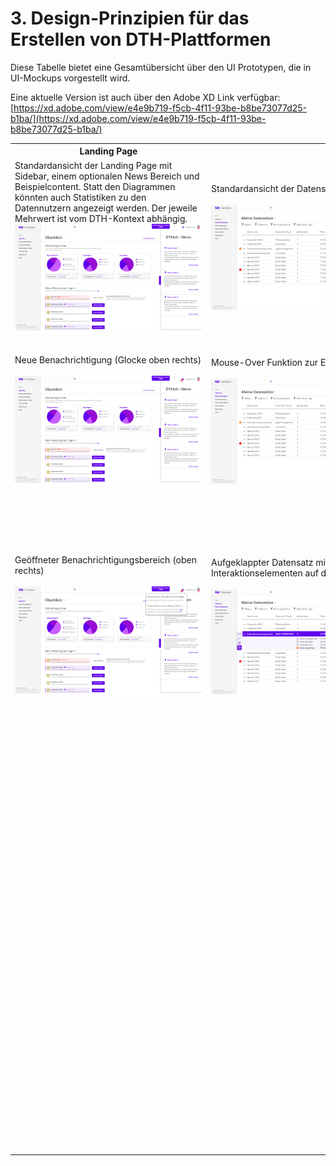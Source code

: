 # 3. Design-Prinzipien für das Erstellen von DTH-Plattformen

Diese Tabelle bietet eine Gesamtübersicht über den UI Prototypen, die in UI-Mockups vorgestellt wird.  
  
Eine aktuelle Version ist auch über den Adobe XD Link verfügbar:  [https://xd.adobe.com/view/e4e9b719-f5cb-4f11-93be-b8be73077d25-b1ba/](https://xd.adobe.com/view/e4e9b719-f5cb-4f11-93be-b8be73077d25-b1ba/)  

<style>
	td {
		min-width: 300px;
	}
</style>

<table>
	<tr>
		<th>Landing Page</th>
		<th colspan="4"> Meine Datensätze</th>
		<th colspan="2"> Anfragen von Datennutzern</th>
		<th>Datenfluss</th>
		<th>Weitere Funktionen</th>
	</tr>
	<tr>
		<td>
		Standardansicht der Landing Page mit Sidebar, einem optionalen News Bereich und Beispielcontent. Statt den Diagrammen könnten auch Statistiken zu den Datennutzern angezeigt werden. Der jeweile Mehrwert ist vom DTH-Kontext abhängig.<br>
		<img src="img_1.png"/>
		</td>
		<td>Standardansicht der Datensätze<br><br><img src="img_2.png" style="width: 500px;"/></td>
		<td rowspan="2"></td>
		<td>Daten hochladen (Auswahl: Dokumentenscan oder Upload über PC)<br><br><img src="img_3.png"/></td>
		<td rowspan="2"> Gruppenansicht für Datensätze<br><br><img src="img_4.png"/> <br><br><img src="img_5.png"/></td>
		<td rowspan="2"> Übersichtsseite der Datennutzer mit Nutzungsanfragen<br><br><img src="img_6.png"/></td>
		<td>Überprüfen einer vertrauensvollen Nutzungsanfrage<br><br><img src="img_7.png"/></td>
		<td>Datenfluss mit einer Datei als Startpunkt<br><br><img src="img_8.png"/></td>
		<td>Disease Warning System (für Anwendungen im Agrarsektor)<br><br><img src="img_9.png"/></td>
	</tr>
	<tr>
		<td>Neue Benachrichtigung (Glocke oben rechts)<br><br><img src="img_10.png"/></td>
		<td>Mouse-Over Funktion zur Erklärung<br><br><img src="img_11.png"/></td>
		<td>Daten hochladen (Daten auswählen)<br><br><img src="img_12.png"/></td>
		<td>Überprüfen einer verdächtigen Nutzungsanfrage<br><br><img src="img_13.png"/> </td>
		<td>Auswahl weiterer Daten im Datenfluss<br><br><img src="img_14.png"/></td>
		<td>Sicherheits-/Informationscenter <br><br><img src="img_15.png"/></td>
	</tr>
	<tr>
		<td>Geöffneter Benachrichtigungsbereich (oben rechts)<br><br><img src="img_16.png"/> </td>
		<td>Aufgeklappter Datensatz mit Interaktionselementen auf der linken Seite<br><br><img src="img_17.png"/></td>
		<td>Datensatz löschen<br><br><img src="img_18.png"/></td>
		<td>Daten hochladen (ausgewählte Daten überprüfen)*<br><br><img src="img_19.png"/><br><i>* an dieser Stelle wäre auch eine automatische Kategorisierung der Dateien denkbar</i></td>
		<td rowspan="4"></td>
		<td colspan="2"> Beenden einer Nutzung (klick auf " stop") <br><br><img src="img_20.png"/></td>
		<td>Weitere Daten hinzugefügt und pausierte Datennutzer anzeigen<br><br><img src="img_21.png"/></td>
		<td>Meldung kritischer Hinweise durch den DTH<br><br><img src="img_22.png"/></td>
	</tr>
	<tr>
		<td rowspan="3"></td>
		<td rowspan="3"></td>
		<td>Datensatz gelöscht<br><br><img src="img_23.png"/>  </td>
		<td>Daten hochladen (Uploadprozess)<br><br><img src="img_24.png"/> </td>
		<td rowspan="3"></td>
		<td rowspan="3"></td>
		<td>Datenfluss hervorheben<br><br><img src="img_25.png"/></td>
		<td rowspan="3"></td>
	</tr>
	<tr>
		<td>Datensatz privat schalten<br><br><img src="img_26.png"/> </td>
		<td>Daten hochladen (Upload abgeschlossen)<br><br><img src="img_27.png"/> </td>
		<td rowspan="2"></td>
	</tr>
	<tr>
		<td>Datensatz privat geschaltet (Nur vom Nutzer bzw. Besitzer einsehbar)<br><br><img src="img_28.png"/></td>
	</tr>
</table>